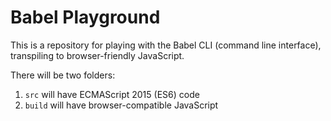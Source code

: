 # Babel Playground

This is a repository for playing with the Babel CLI (command line interface), transpiling to browser-friendly JavaScript.

There will be two folders:

1. `src` will have ECMAScript 2015 (ES6) code
2. `build` will have browser-compatible JavaScript
